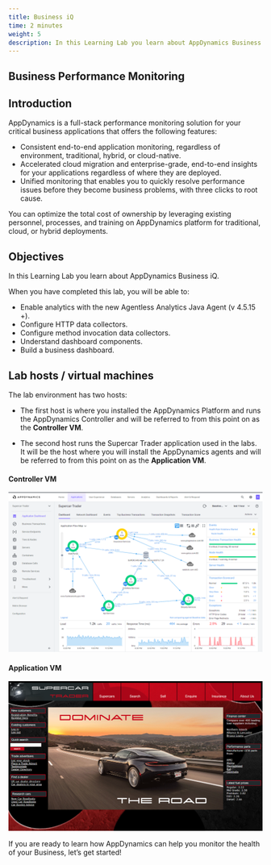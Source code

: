 ```yaml
---
title: Business iQ
time: 2 minutes
weight: 5
description: In this Learning Lab you learn about AppDynamics Business iQ.
---
```



## Business Performance Monitoring

## Introduction

AppDynamics is a full-stack performance monitoring solution for your critical business applications that offers the following features:

*   Consistent end-to-end application monitoring, regardless of environment, traditional, hybrid, or cloud-native.
*   Accelerated cloud migration and enterprise-grade, end-to-end insights for your applications regardless of where they are deployed.
*   Unified monitoring that enables you to quickly resolve performance issues before they become business problems, with three clicks to root cause.

You can optimize the total cost of ownership by leveraging existing personnel, processes, and training on AppDynamics platform for traditional, cloud, or hybrid deployments.

## Objectives

In this Learning Lab you learn about AppDynamics Business iQ.

When you have completed this lab, you will be able to:

*   Enable analytics with the new Agentless Analytics Java Agent (v 4.5.15 +).
*   Configure HTTP data collectors.
*   Configure method invocation data collectors.
*   Understand dashboard components.
*   Build a business dashboard.

  

## Lab hosts / virtual machines

The lab environment has two hosts:

*   The first host is where you installed the AppDynamics Platform and runs the AppDynamics Controller and will be referred to from this point on as the **Controller VM**.  
    
*   The second host runs the Supercar Trader application used in the labs. It will be the host where you will install the AppDynamics agents and will be referred to from this point on as the **Application VM**.

  

#### Controller VM

![image](images/controller-vm.png)

#### Application VM

![image](images/application-vm.png)

If you are ready to learn how AppDynamics can help you monitor the health of your Business, let’s get started!
